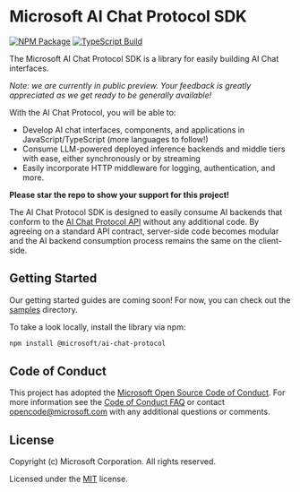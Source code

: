 # Microsoft AI Chat Protocol SDK

[![NPM Package](https://img.shields.io/npm/v/@microsoft/ai-chat-protocol)](https://www.npmjs.com/package/@microsoft/ai-chat-protocol)
[![TypeScript Build](https://github.com/microsoft/ai-chat-protocol/actions/workflows/typescript-build.yml/badge.svg)](https://github.com/microsoft/ai-chat-protocol/actions/workflows/typescript-build.yml)

The Microsoft AI Chat Protocol SDK is a library for easily building AI Chat interfaces.

*Note: we are currently in public preview. Your feedback is greatly appreciated as we get ready to be generally available!*

With the AI Chat Protocol, you will be able to:

* Develop AI chat interfaces, components, and applications in JavaScript/TypeScript (more languages to follow!)
* Consume LLM-powered deployed inference backends and middle tiers with ease, either synchronously or by streaming
* Easily incorporate HTTP middleware for logging, authentication, and more.

**Please star the repo to show your support for this project!**

The AI Chat Protocol SDK is designed to easily consume AI backends that conform to the [AI Chat Protocol API](https://github.com/Azure-Samples/ai-chat-app-protocol) without any additional code. By agreeing on a standard API contract, server-side code becomes modular and the AI backend consumption process remains the same on the client-side.

## Getting Started

Our getting started guides are coming soon! For now, you can check out the [samples](/sdk/js/samples) directory.

To take a look locally, install the library via npm:

```bash
npm install @microsoft/ai-chat-protocol
```

## Code of Conduct

This project has adopted the
[Microsoft Open Source Code of Conduct](https://opensource.microsoft.com/codeofconduct/).
For more information see the
[Code of Conduct FAQ](https://opensource.microsoft.com/codeofconduct/faq/)
or contact [opencode@microsoft.com](mailto:opencode@microsoft.com)
with any additional questions or comments.

## License

Copyright (c) Microsoft Corporation. All rights reserved.

Licensed under the [MIT](LICENSE) license.
